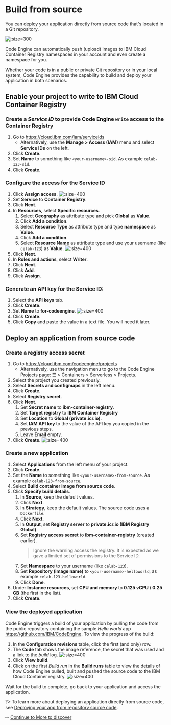 # Build from source

You can deploy your application directly from source code that's located in a Git repository.

![](images/55-source-to-code.png ':size=300')

Code Engine can automatically push (upload) images to IBM Cloud Container Registry namespaces in your account and even create a namespace for you.

Whether your code is in a public or private Git repository or in your local system, Code Engine provides the capability to build and deploy your application in both scenarios.

## Enable your project to write to IBM Cloud Container Registry

### Create a _Service ID_ to provide Code Engine `write` access to the Container Registry

1. Go to https://cloud.ibm.com/iam/serviceids
   * Alternatively, use the **Manage > Access (IAM)** menu and select **Service IDs** on the left.
1. Click **Create**.
1. Set **Name** to something like `<your-username>-sid`. As example `celab-123-sid`.
1. Click **Create**.

### Configure the access for the Service ID

1. Click **Assign access**.
   ![](images/55-assign-access.png ':size=400')
1. Set **Service** to **Container Registry**.
1. Click **Next**.
1. In **Resources**, select **Specific resources**.
   1. Select **Geography** as attribute type and pick **Global** as **Value**.
   1. Click **Add a condition**.
   1. Select **Resource Type** as attribute type and type **namespace** as **Value**.
   1. Click **Add a condition**.
   1. Select **Resource Name** as attribute type and use your username (like `celab-123`) as **Value**.
   ![](images/55-service-id-resources.png ':size=400')
1. Click **Next**.
1. In **Roles and actions**, select **Writer**.
1. Click **Next**.
1. Click **Add**.
1. Click **Assign**.

### Generate an API key for the Service ID:

1. Select the **API keys** tab.
1. Click **Create**.
1. Set **Name** to **for-codeengine**.
   ![](images/55-service-id-apikey.png ':size=400')
1. Click **Create**.
1. Click **Copy** and paste the value in a text file. You will need it later.

## Deploy an application from source code

### Create a registry access secret

1. Go to https://cloud.ibm.com/codeengine/projects
   * Alternatively, use the navigation menu to go to the Code Engine Projects page: ☰ > Containers > Serverless > Projects.
1. Select the project you created previously.
1. Select **Secrets and configmaps** in the left menu.
1. Click **Create**.
1. Select **Registry secret**.
1. Click **Next**.
   1. Set **Secret name** to **ibm-container-registry**.
   1. Set **Target registry** to **IBM Container Registry**
   1. Set **Location** to **Global (private.icr.io)**.
   1. Set **IAM API key** to the value of the API key you copied in the previous steps.
   1. Leave **Email** empty.
1. Click **Create**.
   ![](images/55-create-registry-secret.png ':size=400')

### Create a new application

1. Select **Applications** from the left menu of your project.
1. Click **Create**.
1. Set the **Name** to something like `<your-username>-from-source`. As example `celab-123-from-source`.
1. Select **Build container image from source code**.
1. Click **Specify build details**.
   1. In **Source**, keep the default values.
   1. Click **Next**.
   1. In **Strategy**, keep the default values. The source code uses a `Dockerfile`.
   1. Click **Next**.
   1. In **Output**, set **Registry server** to **private.icr.io (IBM Registry Global)**.
   1. Set **Registry access secret** to **ibm-container-registry** (created earlier).
      > Ignore the warning access the registry. It is expected as we gave a limited set of permissions to the Service ID.
   1. Set **Namespace** to your username (like `celab-123`).
   1. Set **Repository (image name)** to `<your-username>-helloworld`, as example `celab-123-helloworld`.
   1. Click **Done**.
1. Under **Instance resources**, set **CPU and memory** to **0.125 vCPU / 0.25 GB** (the first in the list).
1. Click **Create**.

### View the deployed application

Code Engine triggers a build of your application by pulling the code from the public repository containing the sample _Hello world_ app https://github.com/IBM/CodeEngine. To view the progress of the build:

1. In the **Configuration revisions** table, click the first (and only) row.
1. The **Code** tab shows the image reference, the secret that was used and a link to the _build_ log.
   ![](images/55-view-build.png ':size=400')
1. Click **View build**.
1. Click on the first _Build run_ in the **Build runs** table to view the details of how Code Engine pulled, built and pushed the source code to the IBM Cloud Container registry.
   ![](images/55-build-complete.png ':size=400')

Wait for the build to complete, go back to your application and access the application.

?> To learn more about deploying an application directly from source code, see [Deploying your app from repository source code](https://cloud.ibm.com/docs/codeengine?topic=codeengine-app-source-code).

⇨ [Continue to More to discover](60-more-to-discover.md)
